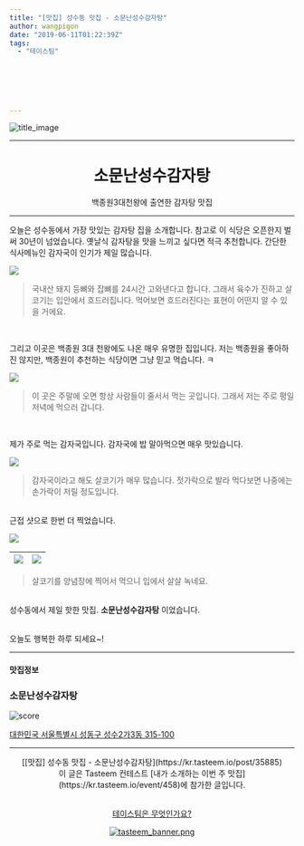 ```yaml
---
title: "[맛집] 성수동 맛집 - 소문난성수감자탕"
author: wangpigon
date: "2019-06-11T01:22:39Z"
tags:
  - "테이스팀"
  
  
  
  
  
  
---
```

![title_image](https://static.tasteem.io/uploads/4928/post/35885/content_bd10ce8e-2a8b-4351-a2bb-8033580827b6.jpeg)
<br/>
<hr><center><h1>소문난성수감자탕</h1>백종원3대천왕에 출연한 감자탕 맛집</center><hr>



오늘은 성수동에서 가장 맛있는 감자탕 집을 소개합니다. 참고로 이 식당은 오픈한지 벌써 30년이 넘었습니다. 옛날식 감자탕을 맛을 느끼고 싶다면 적극 추천합니다. 간단한 식사메뉴인 감자국이 인기가 제일 많습니다.

![](https://static.tasteem.io/uploads/image/image/181861/0bda8e8e-b98e-4d81-8b6c-c9a7c71635f1.jpeg)
> 국내산 돼지 등뼈와 잡뼈를 24시간 고와낸다고 합니다. 그래서 육수가 진하고 살코기는 입안에서 흐드러집니다. 먹어보면 흐드러진다는 표현이 어떤지 알 수 있을 거에요. 

<br>

그리고 이곳은 백종원 3대 천왕에도 나온 매우 유명한 집입니다. 저는 백종원을 좋아하진 않지만, 백종원이 추천하는 식당이면 그냥 믿고 먹습니다. ㅋ

![](https://static.tasteem.io/uploads/image/image/181860/0bda8e8e-b98e-4d81-8b6c-c9a7c71635f1.jpeg)

> 이 곳은 주말에 오면 항상 사람들이 줄서서 먹는 곳입니다. 그래서 저는 주로 평일 저녁에 먹으러 갑니다. 

<br>

제가 주로 먹는 감자국입니다. 감자국에 밥 말아먹으면 매우 맛있습니다.

![](https://static.tasteem.io/uploads/image/image/181869/0bda8e8e-b98e-4d81-8b6c-c9a7c71635f1.jpeg)
> 감자국이라고 해도 살코기가 매우 많습니다. 젓가락으로 발라 먹다보면 나중에는 손가락이 저릴 정도입니다.

<br>근접 샷으로 한번 더 찍었습니다.

![](https://static.tasteem.io/uploads/image/image/181864/0bda8e8e-b98e-4d81-8b6c-c9a7c71635f1.jpeg)

|![](https://static.tasteem.io/uploads/image/image/181870/0bda8e8e-b98e-4d81-8b6c-c9a7c71635f1.jpeg)|![](https://static.tasteem.io/uploads/image/image/181871/0bda8e8e-b98e-4d81-8b6c-c9a7c71635f1.jpeg)|
|-|-|
> 살코기를 양념장에 찍어서 먹으니 입에서 살살 녹네요.

<br>성수동에서 제일 핫한 맛집. **소문난성수감자탕** 이었습니다.

<br>오늘도 행복한 하루 되세요~!


---------------------
#### 맛집정보
### 소문난성수감자탕
![score](https://static.tasteem.io/images/steem/2Crowns.png)

[대한민국 서울특별시 성동구 성수2가3동 315-100](https://kr.tasteem.io/post/35885#map)

-----------------------------------------
<center>[[맛집] 성수동 맛집 - 소문난성수감자탕](https://kr.tasteem.io/post/35885)
<br/>이 글은 Tasteem 컨테스트
 [내가 소개하는  이번 주 맛집](https://kr.tasteem.io/event/458)에 참가한 글입니다.

<br/>[테이스팀은 무엇인가요?](https://kr.tasteem.io/about)

[![tasteem_banner.png](https://static.tasteem.io/images/tasteem_banner_v3.png)](https://kr.tasteem.io)</center>